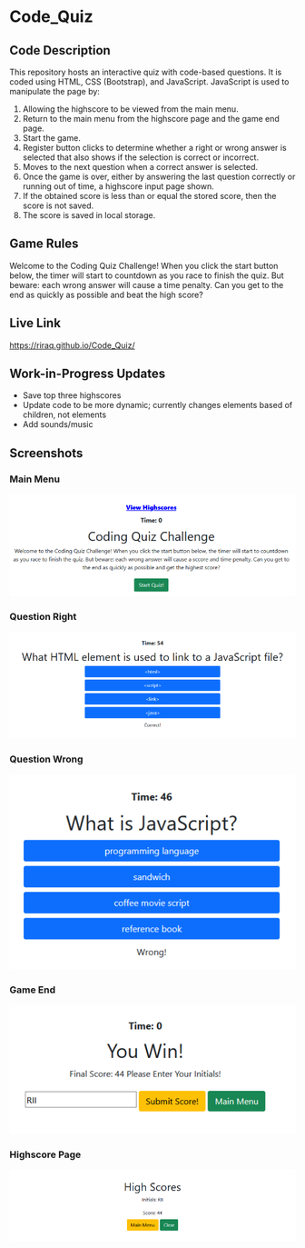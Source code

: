 # Code_Quiz
## Code Description
This repository hosts an interactive quiz with code-based questions. It is coded using HTML, CSS (Bootstrap), and JavaScript. JavaScript is used to manipulate the page by:
1. Allowing the highscore to be viewed from the main menu.
2. Return to the main menu from the highscore page and the game end page.
3. Start the game.
4. Register button clicks to determine whether a right or wrong answer is selected that also shows if the selection is correct or incorrect.
5. Moves to the next question when a correct answer is selected.
6. Once the game is over, either by answering the last question correctly or running out of time, a highscore input page shown.
7. If the obtained score is less than or equal the stored score, then the score is not saved.
8. The score is saved in local storage.

## Game Rules
Welcome to the Coding Quiz Challenge! When you click the start button below, the timer will start to countdown as you race to finish the quiz. But beware: each wrong answer will cause a time penalty. Can you get to the end as quickly as possible and beat the high score?

## Live Link
https://riraq.github.io/Code_Quiz/

## Work-in-Progress Updates
- Save top three highscores
- Update code to be more dynamic; currently changes elements based of children, not elements
- Add sounds/music

## Screenshots
### Main Menu
![Main Menu](./assets/images/mainMenu.jpeg)
### Question Right
![Question Right](./assets/images/questionRight.jpeg)
### Question Wrong
![Question Wrong](./assets/images/questionWrong.jpeg)
### Game End
![Game End](./assets/images/gameEnd.jpeg)
### Highscore Page 
![Highscore Page](./assets/images/highscorePage.jpeg)